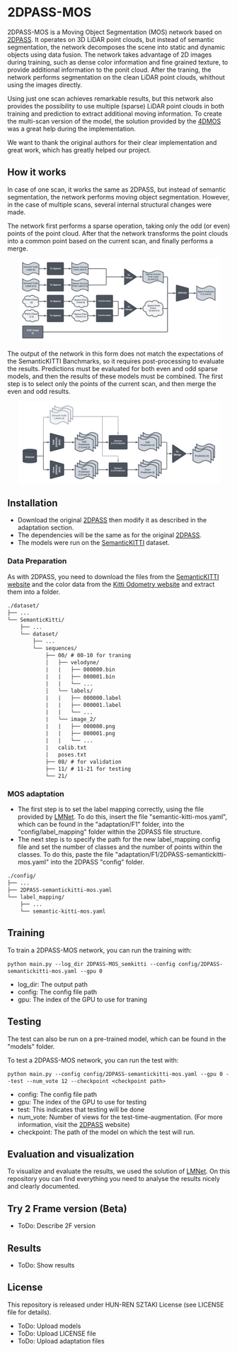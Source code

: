 # 2DPASS-MOS

2DPASS-MOS is a Moving Object Segmentation (MOS) network based on [2DPASS](https://github.com/yanx27/2DPASS). 
It operates on 3D LiDAR point clouds, but instead of semantic segmentation, the network decomposes the scene into static and dynamic objects using data fusion.
The network takes advantage of 2D images during training, such as dense color information and fine grained texture, to provide additional information to the ponit cloud. 
After the traning, the network performs segmentation on the clean LiDAR point clouds, whithout using the images directly.

Using just one scan achieves remarkable results, but this network also provides the possibility to use multiple (sparse) LiDAR point clouds in both training and prediction to extract additional moving information. 
To create the multi-scan version of the model, the solution provided by the [4DMOS](https://github.com/PRBonn/4DMOS) was a great help during the implementation.

We want to thank the original authors for their clear implementation and great work, which has greatly helped our project.


## How it works

In case of one scan, it works the same as 2DPASS, but instead of semantic segmentation, the network performs moving object segmentation.
However, in the case of multiple scans, several internal structural changes were made.

The network first performs a sparse operation, taking only the odd (or even) points of the point cloud.
After that the network transforms the point clouds into a common point based on the current scan, and finally performs a merge.

<p align="center">
   <img src="figures/pc-merge.png" width="90%"> 
</p>

The output of the network in this form does not match the expectations of the SemanticKITTI Banchmarks, so it requires post-processing to evaluate the results.
Predictions must be evaluated for both even and odd sparse models, and then the results of these models must be combined.
The first step is to select only the points of the current scan, and then merge the even and odd results.

<p align="center">
   <img src="figures/pred-merge.png" width="90%"> 
</p>


## Installation

- Download the original [2DPASS](https://github.com/yanx27/2DPASS) then modify it as described in the adaptation section.
- The dependencies will be the same as for the original [2DPASS](https://github.com/yanx27/2DPASS#requirements).
- The models were run on the [SemanticKITTI](http://www.semantic-kitti.org/index.html) dataset. 

### Data Preparation

As with 2DPASS, you need to download the files from the [SemanticKITTI website](http://semantic-kitti.org/dataset.html) and the color data from the [Kitti Odometry website](http://www.cvlibs.net/datasets/kitti/eval_odometry.php) and extract them into a folder.

```
./dataset/
├── ...
└── SemanticKitti/
    ├── ...
    └── dataset/
        ├── ...
        └── sequences/
            ├── 00/ # 00-10 for traning       
            │   ├── velodyne/	
            |   |	├── 000000.bin
            |   |	├── 000001.bin
            |   |	└── ...
            │   └── labels/ 
            |   |   ├── 000000.label
            |   |   ├── 000001.label
            |   |   └── ...
            |   └── image_2/ 
            |   |   ├── 000000.png
            |   |   ├── 000001.png
            |   |   └── ...
            |   calib.txt
            |   poses.txt
            ├── 08/ # for validation
            ├── 11/ # 11-21 for testing
            └── 21/
```


### MOS adaptation

- The first step is to set the label mapping correctly, using the file provided by [LMNet](https://github.com/PRBonn/LiDAR-MOS). To do this, insert the file "semantic-kitti-mos.yaml", which can be found in the "adaptation/F1" folder, into the "config/label_mapping" folder within the 2DPASS file structure. 
- The next step is to specify the path for the new label_mapping config file and set the number of classes and the number of points within the classes. To do this, paste the file "adaptation/F1/2DPASS-semantickitti-mos.yaml" into the 2DPASS "config" folder.

```
./config/
├── ...
├── 2DPASS-semantickitti-mos.yaml
└── label_mapping/
    ├── ...
    └── semantic-kitti-mos.yaml
```

## Training

To train a 2DPASS-MOS network, you can run the training with:

```shell script
python main.py --log_dir 2DPASS-MOS_semkitti --config config/2DPASS-semantickitti-mos.yaml --gpu 0
```

- log_dir: The output path
- config: The config file path
- gpu: The index of the GPU to use for traning


## Testing

The test can also be run on a pre-trained model, which can be found in the "models" folder.

To test a 2DPASS-MOS network, you can run the test with:

```shell script
python main.py --config config/2DPASS-semantickitti-mos.yaml --gpu 0 --test --num_vote 12 --checkpoint <checkpoint path>
```

- config: The config file path
- gpu: The index of the GPU to use for testing
- test: This indicates that testing will be done
- num_vote: Number of views for the test-time-augmentation. (For more information, visit the [2DPASS](https://github.com/yanx27/2DPASS#testing) website)
- checkpoint: The path of the model on which the test will run.

## Evaluation and visualization

To visualize and evaluate the results, we used the solution of [LMNet](https://github.com/PRBonn/LiDAR-MOS/tree/main#evaluation-and-visualization).
On this repository you can find everything you need to analyse the results nicely and clearly documented.

## Try 2 Frame version (Beta)
- ToDo: Describe 2F version

## Results
- ToDo: Show results

## License
This repository is released under HUN-REN SZTAKI License (see LICENSE file for details).


- ToDo: Upload models
- ToDo: Upload LICENSE file
- ToDo: Upload adaptation files
